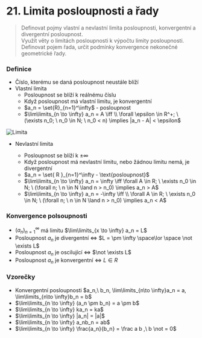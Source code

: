 # 21. Limita posloupnosti a řady

> Definovat pojmy vlastní a nevlastní limita posloupnosti, konvergentní a divergentní posloupnost. \
> Využít věty o limitách posloupnosti k výpočtu limity posloupnosti. \
> Definovat pojem řada, určit podmínky konvergence nekonečné geometrické řady.

### Definice

- Číslo, kterému se daná posloupnost neustále blíží
- Vlastní limita
  - Posloupnost se blíží k reálnému číslu
  - Když posloupnost má vlastní limitu, je konvergentní
  - $a_n = \set{R}_{n=1}^\infty$ - posloupnost
  - $\lim\limits_{n \to \infty} a_n = A \iff \\ \forall \epsilon \in R^+; \ (\exists n_0; \ n_0 \in N; \ n_0 < n) \implies |a_n - A| < \epsilon$

![Limita](limita.png)

- Nevlastní limita

  - Posloupnost se blíží k $\pm \infty$
  - Když posloupnost má nevlastní limitu, nebo žádnou limitu nemá, je divergentní
  - $a_n = \set{ R }_{n=1}^\infty - \text{posloupnost}$
  - $\lim\limits_{n \to \infty} a_n = \infty \iff \forall A \in R; \ \exists n_0 \in N; \ (\forall n; \ n \in N \land n > n_0) \implies a_n > A$
  - $\lim\limits_{n \to \infty} a_n = -\infty \iff \\ \forall A \in R; \ \exists n_0 \in N; \ (\forall n; \ n \in N \land n > n_0) \implies a_n < A$

### Konvergence polsoupnosti

- $(a_n)^\infty_{n=1}$ má limitu $\lim\limits_{x \to \infty} a_n = L$
- Posloupnost $a_n$ je divergentní $\iff$ $L = \pm \infty \space\lor \space \not \exists L$
- Posloupnost $a_n$ je oscilující $\iff$ $\not \exists L$
- Posloupnost $a_n$ je konvergentní $\iff$ $L \in R$

### Vzorečky

- Konvergentní posloupnosti $a_n,\ b_n, \lim\limits_{n\to \infty}a_n = a, \lim\limits_{n\to \infty}b_n = b$
- $\lim\limits_{n \to \infty} (a_n \pm b_n) = a \pm b$
- $\lim\limits_{n \to \infty} ka_n = ka$
- $\lim\limits_{n \to \infty} |a_n| = |a|$
- $\lim\limits_{n \to \infty} a_nb_n = ab$
- $\lim\limits_{n \to \infty} \frac{a_n}{b_n} = \frac a b ,\ b \not = 0$
